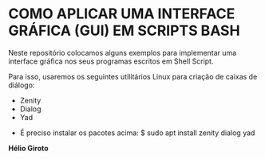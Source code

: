# COMO APLICAR UMA INTERFACE GRÁFICA (GUI) EM SCRIPTS BASH #

Neste repositório colocamos alguns exemplos para implementar uma interface gráfica nos seus programas escritos em Shell Script.

Para isso, usaremos os seguintes utilitários Linux para criação de caixas de diálogo:
- Zenity
- Dialog
- Yad

* É preciso instalar os pacotes acima:
$ sudo apt install zenity dialog yad

**Hélio Giroto**

